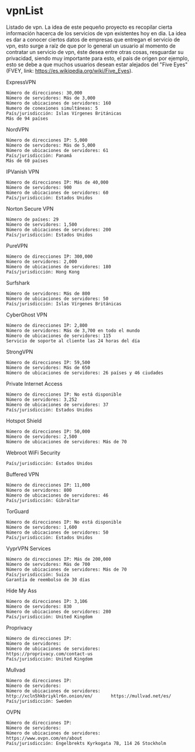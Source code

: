 # vpnList
Listado de vpn.
 La idea de este pequeño proyecto es recopilar cierta información hacerca de los servicios de vpn existentes hoy en dia. La idea es dar a conocer ciertos datos de empresas que entregan el servicio de vpn, esto surge a raíz de que por lo general un usuario al momento de contratar un servicio de vpn, éste desea entre otras cosas, resguardar su privacidad, siendo muy importante para esto, el pais de origen por ejemplo, esto se debe a que muchos usuarios desean estar alejados del "Five Eyes" (FVEY, link: https://es.wikipedia.org/wiki/Five_Eyes). 

 ExpressVPN

    Número de direcciones: 30,000
    Número de servidores: Más de 3,000
    Número de ubicaciones de servidores: 160
    Numero de conexiones simultáneas: 5
    País/jurisdicción: Islas Vírgenes Británicas
    Más de 94 países
    

 NordVPN

    Número de direcciones IP: 5,000
    Número de servidores: Más de 5,000
    Número de ubicaciones de servidores: 61
    País/jurisdicción: Panamá
    Más de 60 países 
    
    
IPVanish VPN

    Número de direcciones IP: Más de 40,000
    Número de servidores: 900
    Número de ubicaciones de servidores: 60
    País/jurisdicción: Estados Unidos


Norton Secure VPN

    Número de países: 29
    Número de servidores: 1,500
    Número de ubicaciones de servidores: 200
    País/jurisdicción: Estados Unidos
    
    
PureVPN

    Número de direcciones IP: 300,000
    Número de servidores: 2,000
    Número de ubicaciones de servidores: 180
    País/jurisdicción: Hong Kong
    
    
Surfshark

    Número de servidores: Más de 800
    Número de ubicaciones de servidores: 50
    País/jurisdicción: Islas Vírgenes Británicas
    
    
CyberGhost VPN

    Número de direcciones IP: 2,800 
    Número de servidores: Más de 3,700 en todo el mundo
    Número de ubicaciones de servidores: 115
    Servicio de soporte al cliente las 24 horas del día
    
    
StrongVPN

    Número de direcciones IP: 59,500
    Número de servidores: Más de 650
    Número de ubicaciones de servidores: 26 países y 46 ciudades
    
    
Private Internet Access

    Número de direcciones IP: No está disponible
    Número de servidores: 3,252
    Número de ubicaciones de servidores: 37
    País/jurisdicción: Estados Unidos
    
    
 Hotspot Shield

    Número de direcciones IP: 50,000
    Número de servidores: 2,500
    Número de ubicaciones de servidores: Más de 70
    
    
 Webroot WiFi Security

    País/jurisdicción: Estados Unidos
    
    
Buffered VPN

    Número de direcciones IP: 11,000
    Número de servidores: 800
    Número de ubicaciones de servidores: 46
    País/jurisdicción: Gibraltar
    
    
TorGuard

    Número de direcciones IP: No está disponible
    Número de servidores: 1,600
    Número de ubicaciones de servidores: 50
    País/jurisdicción: Estados Unidos
    
    
VyprVPN Services

    Número de direcciones IP: Más de 200,000
    Número de servidores: Más de 700
    Número de ubicaciones de servidores: Más de 70
    País/jurisdicción: Suiza
    Garantía de reembolso de 30 días
    
    
Hide My Ass

    Número de direcciones IP: 3,106
    Número de servidores: 830
    Número de ubicaciones de servidores: 280
    País/jurisdicción: United Kingdom
    
Proprivacy

    Número de direcciones IP: 
    Número de servidores: 
    Número de ubicaciones de servidores: 
    https://proprivacy.com/contact-us     
    País/jurisdicción: United Kingdom    
    
Mullvad

    Número de direcciones IP: 
    Número de servidores: 
    Número de ubicaciones de servidores: 
    http://xcln5hkbriyklr6n.onion/en/ 		https://mullvad.net/es/
    País/jurisdicción: Sweden

OVPN

    Número de direcciones IP: 
    Número de servidores: 
    Número de ubicaciones de servidores: 
    https://www.ovpn.com/en/about
    País/jurisdicción: Engelbrekts Kyrkogata 7B, 114 26 Stockholm 

